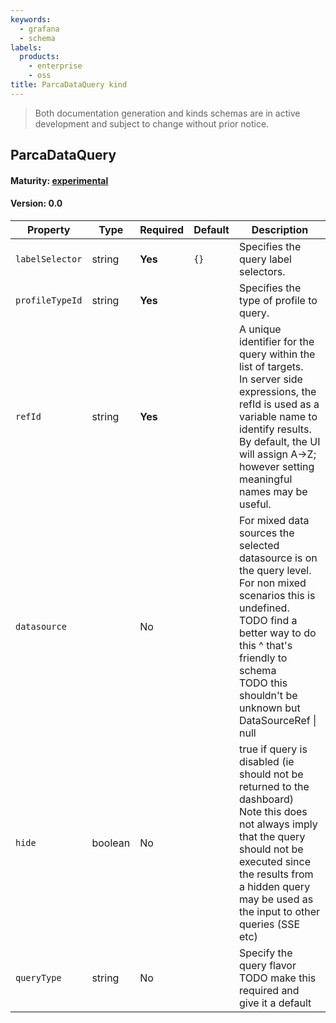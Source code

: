 ```yaml
---
keywords:
  - grafana
  - schema
labels:
  products:
    - enterprise
    - oss
title: ParcaDataQuery kind
---
```


> Both documentation generation and kinds schemas are in active development and subject to change without prior notice.

## ParcaDataQuery

#### Maturity: [experimental](../../../maturity/#experimental)

#### Version: 0.0

| Property        | Type    | Required | Default | Description                                                                                                                                                                                                                                             |
| --------------- | ------- | -------- | ------- | ------------------------------------------------------------------------------------------------------------------------------------------------------------------------------------------------------------------------------------------------------- |
| `labelSelector` | string  | **Yes**  | `{}`    | Specifies the query label selectors.                                                                                                                                                                                                                    |
| `profileTypeId` | string  | **Yes**  |         | Specifies the type of profile to query.                                                                                                                                                                                                                 |
| `refId`         | string  | **Yes**  |         | A unique identifier for the query within the list of targets.<br/>In server side expressions, the refId is used as a variable name to identify results.<br/>By default, the UI will assign A->Z; however setting meaningful names may be useful.        |
| `datasource`    |         | No       |         | For mixed data sources the selected datasource is on the query level.<br/>For non mixed scenarios this is undefined.<br/>TODO find a better way to do this ^ that's friendly to schema<br/>TODO this shouldn't be unknown but DataSourceRef &#124; null |
| `hide`          | boolean | No       |         | true if query is disabled (ie should not be returned to the dashboard)<br/>Note this does not always imply that the query should not be executed since<br/>the results from a hidden query may be used as the input to other queries (SSE etc)          |
| `queryType`     | string  | No       |         | Specify the query flavor<br/>TODO make this required and give it a default                                                                                                                                                                              |
